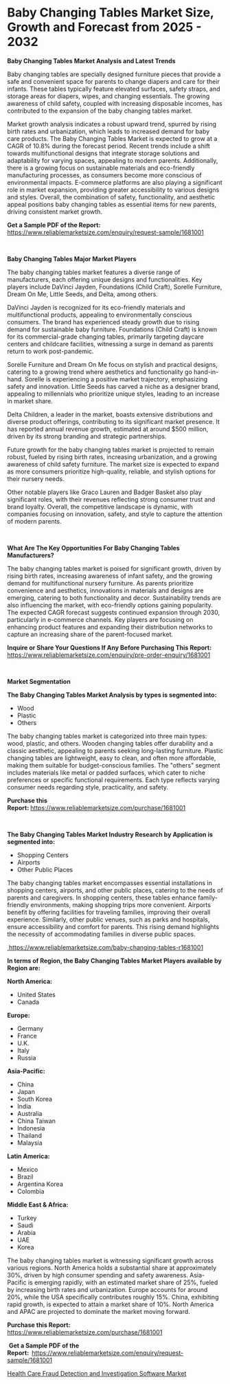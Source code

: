 <p><h1>Baby Changing Tables Market Size, Growth and Forecast from 2025 - 2032</h1></p><p><strong>Baby Changing Tables Market Analysis and Latest Trends</strong></p>
<p><p>Baby changing tables are specially designed furniture pieces that provide a safe and convenient space for parents to change diapers and care for their infants. These tables typically feature elevated surfaces, safety straps, and storage areas for diapers, wipes, and changing essentials. The growing awareness of child safety, coupled with increasing disposable incomes, has contributed to the expansion of the baby changing tables market.</p><p>Market growth analysis indicates a robust upward trend, spurred by rising birth rates and urbanization, which leads to increased demand for baby care products. The Baby Changing Tables Market is expected to grow at a CAGR of 10.8% during the forecast period. Recent trends include a shift towards multifunctional designs that integrate storage solutions and adaptability for varying spaces, appealing to modern parents. Additionally, there is a growing focus on sustainable materials and eco-friendly manufacturing processes, as consumers become more conscious of environmental impacts. E-commerce platforms are also playing a significant role in market expansion, providing greater accessibility to various designs and styles. Overall, the combination of safety, functionality, and aesthetic appeal positions baby changing tables as essential items for new parents, driving consistent market growth.</p></p>
<p><strong>Get a Sample PDF of the Report:&nbsp;</strong> <a href="https://www.reliablemarketsize.com/enquiry/request-sample/1681001?utm_campaign=3123&utm_medium=2&utm_source=Github&utm_content=ia&utm_term=24032025&utm_id=baby-changing-tables">https://www.reliablemarketsize.com/enquiry/request-sample/1681001</a></p>
<p>&nbsp;</p>
<p><strong>Baby Changing Tables Major Market Players</strong></p>
<p><p>The baby changing tables market features a diverse range of manufacturers, each offering unique designs and functionalities. Key players include DaVinci Jayden, Foundations (Child Craft), Sorelle Furniture, Dream On Me, Little Seeds, and Delta, among others. </p><p>DaVinci Jayden is recognized for its eco-friendly materials and multifunctional products, appealing to environmentally conscious consumers. The brand has experienced steady growth due to rising demand for sustainable baby furniture. Foundations (Child Craft) is known for its commercial-grade changing tables, primarily targeting daycare centers and childcare facilities, witnessing a surge in demand as parents return to work post-pandemic.</p><p>Sorelle Furniture and Dream On Me focus on stylish and practical designs, catering to a growing trend where aesthetics and functionality go hand-in-hand. Sorelle is experiencing a positive market trajectory, emphasizing safety and innovation. Little Seeds has carved a niche as a designer brand, appealing to millennials who prioritize unique styles, leading to an increase in market share.</p><p>Delta Children, a leader in the market, boasts extensive distributions and diverse product offerings, contributing to its significant market presence. It has reported annual revenue growth, estimated at around $500 million, driven by its strong branding and strategic partnerships.</p><p>Future growth for the baby changing tables market is projected to remain robust, fueled by rising birth rates, increasing urbanization, and a growing awareness of child safety furniture. The market size is expected to expand as more consumers prioritize high-quality, reliable, and stylish options for their nursery needs.</p><p>Other notable players like Graco Lauren and Badger Basket also play significant roles, with their revenues reflecting strong consumer trust and brand loyalty. Overall, the competitive landscape is dynamic, with companies focusing on innovation, safety, and style to capture the attention of modern parents.</p></p>
<p>&nbsp;</p>
<p><strong>What Are The Key Opportunities For Baby Changing Tables Manufacturers?</strong></p>
<p><p>The baby changing tables market is poised for significant growth, driven by rising birth rates, increasing awareness of infant safety, and the growing demand for multifunctional nursery furniture. As parents prioritize convenience and aesthetics, innovations in materials and designs are emerging, catering to both functionality and decor. Sustainability trends are also influencing the market, with eco-friendly options gaining popularity. The expected CAGR forecast suggests continued expansion through 2030, particularly in e-commerce channels. Key players are focusing on enhancing product features and expanding their distribution networks to capture an increasing share of the parent-focused market.</p></p>
<p><strong>Inquire or Share Your Questions If Any Before Purchasing This Report:</strong> <a href="https://www.reliablemarketsize.com/enquiry/pre-order-enquiry/1681001?utm_campaign=3123&utm_medium=2&utm_source=Github&utm_content=ia&utm_term=24032025&utm_id=baby-changing-tables">https://www.reliablemarketsize.com/enquiry/pre-order-enquiry/1681001</a></p>
<p>&nbsp;</p>
<p><strong>Market Segmentation</strong></p>
<p><strong>The Baby Changing Tables Market Analysis by types is segmented into:</strong></p>
<p><ul><li>Wood</li><li>Plastic</li><li>Others</li></ul></p>
<p><p>The baby changing tables market is categorized into three main types: wood, plastic, and others. Wooden changing tables offer durability and a classic aesthetic, appealing to parents seeking long-lasting furniture. Plastic changing tables are lightweight, easy to clean, and often more affordable, making them suitable for budget-conscious families. The "others" segment includes materials like metal or padded surfaces, which cater to niche preferences or specific functional requirements. Each type reflects varying consumer needs regarding style, practicality, and safety.</p></p>
<p><strong>Purchase this Report:&nbsp;</strong><a href="https://www.reliablemarketsize.com/purchase/1681001?utm_campaign=3123&utm_medium=2&utm_source=Github&utm_content=ia&utm_term=24032025&utm_id=baby-changing-tables">https://www.reliablemarketsize.com/purchase/1681001</a></p>
<p>&nbsp;</p>
<p><strong>The Baby Changing Tables Market Industry Research by Application is segmented into:</strong></p>
<p><ul><li>Shopping Centers</li><li>Airports</li><li>Other Public Places</li></ul></p>
<p><p>The baby changing tables market encompasses essential installations in shopping centers, airports, and other public places, catering to the needs of parents and caregivers. In shopping centers, these tables enhance family-friendly environments, making shopping trips more convenient. Airports benefit by offering facilities for traveling families, improving their overall experience. Similarly, other public venues, such as parks and hospitals, ensure accessibility and comfort for parents. This rising demand highlights the necessity of accommodating families in diverse public spaces.</p></p>
<p><a href="https://www.reliablemarketsize.com/baby-changing-tables-r1681001?utm_campaign=3123&utm_medium=2&utm_source=Github&utm_content=ia&utm_term=24032025&utm_id=baby-changing-tables">&nbsp;https://www.reliablemarketsize.com/baby-changing-tables-r1681001</a></p>
<p><strong>In terms of Region, the Baby Changing Tables Market Players available by Region are:</strong></p>
<p>
    <p> <strong> North America: </strong>
        <ul>
            <li>United States</li>
            <li>Canada</li>
        </ul>
        </p> 
    <p> <strong> Europe: </strong>
        <ul>
            <li>Germany</li>
            <li>France</li>
            <li>U.K.</li>
            <li>Italy</li>
            <li>Russia</li>
        </ul>
        </p> 
    <p> <strong> Asia-Pacific: </strong>
        <ul>
            <li>China</li>
            <li>Japan</li>
            <li>South Korea</li>
            <li>India</li>
            <li>Australia</li>
            <li>China Taiwan</li>
            <li>Indonesia</li>
            <li>Thailand</li>
            <li>Malaysia</li>
        </ul>
        </p> 
    <p> <strong> Latin America: </strong>
        <ul>
            <li>Mexico</li>
            <li>Brazil</li>
            <li>Argentina Korea</li>
            <li>Colombia</li>
        </ul>
        </p> 
    <p> <strong> Middle East & Africa: </strong>
        <ul>
            <li>Turkey</li>
            <li>Saudi</li>
            <li>Arabia</li>
            <li>UAE</li>
            <li>Korea</li>
        </ul>
    </p>
    </p>
<p><p>The baby changing tables market is witnessing significant growth across various regions. North America holds a substantial share at approximately 30%, driven by high consumer spending and safety awareness. Asia-Pacific is emerging rapidly, with an estimated market share of 25%, fueled by increasing birth rates and urbanization. Europe accounts for around 20%, while the USA specifically contributes roughly 15%. China, exhibiting rapid growth, is expected to attain a market share of 10%. North America and APAC are projected to dominate the market moving forward.</p></p>
<p><strong>Purchase this Report: </strong><a href="https://www.reliablemarketsize.com/purchase/1681001?utm_campaign=3123&utm_medium=2&utm_source=Github&utm_content=ia&utm_term=24032025&utm_id=baby-changing-tables">https://www.reliablemarketsize.com/purchase/1681001</a></p>
<p>&nbsp;<strong>Get a Sample PDF of the Report:&nbsp;&nbsp;</strong><a href="https://www.reliablemarketsize.com/enquiry/request-sample/1681001?utm_campaign=3123&utm_medium=2&utm_source=Github&utm_content=ia&utm_term=24032025&utm_id=baby-changing-tables">https://www.reliablemarketsize.com/enquiry/request-sample/1681001</a></p>
<p><strong></strong></p>
<p><p><a href="https://github.com/balapopepi/Market-Research-Report-List-1/blob/main/health-care-fraud-detection-and-investigation-software-market.md?utm_campaign=3123&utm_medium=2&utm_source=Github&utm_content=ia&utm_term=24032025&utm_id=baby-changing-tables">Health Care Fraud Detection and Investigation Software Market</a></p></p>